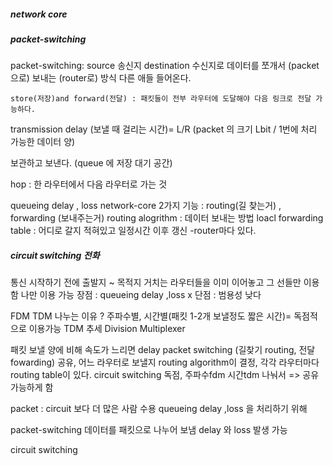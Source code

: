 ##### network core

##### packet-switching
packet-switching:  source 송신지 destination 수신지로 데이터를 쪼개서 (packet으로) 보내는 (router로) 방식
다른 애들 들어온다.

	store(저장)and forward(전달) : 패킷들이 전부 라우터에 도달해야 다음 링크로 전달 가능하다.

transmission delay (보낼 때 걸리는 시간)= L/R (packet 의 크기 Lbit / 1번에 처리 가능한 데이터 양)

보관하고 보낸다.  (queue 에 저장 대기 공간)

hop : 한 라우터에서 다음 라우터로 가는 것

queueing delay , loss
network-core 2가지 기능 : routing(길 찾는거) , forwarding (보내주는거)
routing alogrithm : 데이터 보내는 방법
loacl forwarding table : 어디로 갈지 적혀있고 일정시간 이후 갱신 -router마다 있다.

##### circuit switching 전화
통신 시작하기 전에 출발지 ~ 목적지 거치는 라우터들을 이미 이어놓고 그 선들만 이용함
나만 이용 가능
장점 : queueing delay ,loss x
단점 : 범용성 낮다

FDM  TDM 나누는 이유 ? 주파수별, 시간별(패킷 1-2개 보낼정도 짧은 시간)= 독점적으로 이용가능 TDM 추세
Division Multiplexer 


패킷 
보낼 양에 비해 속도가 느리면 delay
packet switching (길찾기 routing, 전달 fowarding)
공유, 어느 라우터로 보낼지 routing algorithm이 결정, 각각 라우터마다 routing table이 있다.
circuit switching 
독점, 주파수fdm 시간tdm 나눠서 => 공유 가능하게 함


 packet : circuit 보다 더 많은 사람 수용
 queueing delay ,loss 을 처리하기 위해 

packet-switching 
데이터를 패킷으로 나누어 보냄
delay 와 loss 발생 가능

circuit switching 



